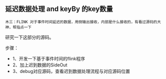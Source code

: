 ## 延迟数据处理 and keyBy 的key数量
    木三：FLINK 对于事件时间延迟的数据，用侧输出接收，内部是什么接收的，有看过源码的大神，帮指点一下

研究一下这部分的源码。

步骤：
 * 1、开发一下基于事件时间的flink程序
 * 2、加上迟到数据的SideOut
 * 3、debug对应源码，查看迟到数据处理流程与对应源码位置
 
